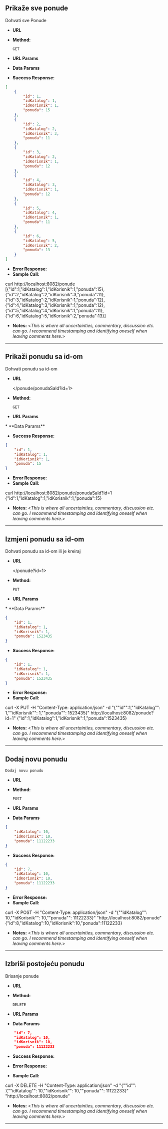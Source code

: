 ﻿Prikaže sve ponude
----
  Dohvati sve Ponude

* **URL**

  </ponude>

* **Method:**

  `GET` 

*  **URL Params**

* **Data Params**


* **Success Response:**
```json
[
    {
        "id": 1,
        "idKatalog": 1,
        "idKorisnik": 1,
        "ponuda": 15
    },
    {
        "id": 2,
        "idKatalog": 2,
        "idKorisnik": 3,
        "ponuda": 11
    },
    {
        "id": 3,
        "idKatalog": 2,
        "idKorisnik": 1,
        "ponuda": 12
    },
    {
        "id": 4,
        "idKatalog": 3,
        "idKorisnik": 1,
        "ponuda": 12
    },
    {
        "id": 5,
        "idKatalog": 4,
        "idKorisnik": 1,
        "ponuda": 11
    },
    {
        "id": 6,
        "idKatalog": 5,
        "idKorisnik": 2,
        "ponuda": 13
    }
]
```
* **Error Response:**
* **Sample Call:**

curl http://localhost:8082/ponude
[{"id":1,"idKatalog":1,"idKorisnik":1,"ponuda":15},{"id":2,"idKatalog":2,"idKorisnik":3,"ponuda":11},{"id":3,"idKatalog":2,"idKorisnik":1,"ponuda":12},{"id":4,"idKatalog":3,"idKorisnik":1,"ponuda":12},{"id":5,"idKatalog":4,"idKorisnik":1,"ponuda":11},{"id":6,"idKatalog":5,"idKorisnik":2,"ponuda":13}]

* **Notes:**
  <_This is where all uncertainties, commentary, discussion etc. can go. I recommend timestamping and identifying oneself when leaving comments here._> 
--------------------------------------------------------------------------------------------------------------------------------------------------------

Prikaži ponudu sa id-om
----
  Dohvati ponudu sa id-om

* **URL**

  </ponude/ponudaSaId?id=1>

* **Method:**

  `GET` 

*  **URL Params**
  <id>
* **Data Params**


* **Success Response:**
```json
{
    "id": 1,
    "idKatalog": 1,
    "idKorisnik": 1,
    "ponuda": 15
}
```
* **Error Response:**
* **Sample Call:**

curl http://localhost:8082/ponude/ponudaSaId?id=1
{"id":1,"idKatalog":1,"idKorisnik":1,"ponuda":15}

* **Notes:**
  <_This is where all uncertainties, commentary, discussion etc. can go. I recommend timestamping and identifying oneself when leaving comments here._> 
--------------------------------------------------------------------------------------------------------------------------------------------------------

Izmjeni ponudu sa id-om
----
  Dohvati ponudu sa id-om ili je kreiraj

* **URL**

  </ponude?id=1>

* **Method:**

  `PUT` 

*  **URL Params**
  <id>
* **Data Params**
  
  <Katalog>

```json
{
    "id": 1,
    "idKatalog": 1,
    "idKorisnik": 1,
    "ponuda": 1523435
}
```
* **Success Response:**
```json
{
    "id": 1,
    "idKatalog": 1,
    "idKorisnik": 1,
    "ponuda": 1523435
}
```
* **Error Response:**
* **Sample Call:**

curl -X PUT -H "Content-Type: application/json" -d "{""id"":1,""idKatalog"": 1,""idKorisnik"": 1,""ponuda"": 1523435}" http://localhost:8082/ponude?id=1"
{"id":1,"idKatalog":1,"idKorisnik":1,"ponuda":1523435}

* **Notes:**
  <_This is where all uncertainties, commentary, discussion etc. can go. I recommend timestamping and identifying oneself when leaving comments here._> 
--------------------------------------------------------------------------------------------------------------------------------------------------------

Dodaj novu ponudu
----
  
	Dodaj novu ponudu

* **URL**

  </ponude>

* **Method:**

  `POST` 

*  **URL Params**
  
* **Data Params**
  
  <Katalog>
```json
{
    "idKatalog": 10,
    "idKorisnik": 10,
    "ponuda": 11122233
}
```
* **Success Response:**
```json
{
    "id": 7,
    "idKatalog": 10,
    "idKorisnik": 10,
    "ponuda": 11122233
}
```
* **Error Response:**
* **Sample Call:**

curl -X POST -H "Content-Type: application/json" -d "{""idKatalog"": 10,""idKorisnik"": 10,""ponuda"": 11122233}" "http://localhost:8082/ponude"
{"id":8,"idKatalog":10,"idKorisnik":10,"ponuda":11122233}

* **Notes:**
  <_This is where all uncertainties, commentary, discussion etc. can go. I recommend timestamping and identifying oneself when leaving comments here._> 
--------------------------------------------------------------------------------------------------------------------------------------------------------
Izbriši postojeću ponudu
----
  Brisanje ponude

* **URL**

  </korisnici>

* **Method:**

  `DELETE` 

*  **URL Params**
  
* **Data Params**
  
  <Ponuda>
```json
    "id": 7,
    "idKatalog": 10,
    "idKorisnik": 10,
    "ponuda": 11122233
```
* **Success Response:**

* **Error Response:**
* **Sample Call:**

curl -X DELETE -H "Content-Type: application/json" -d "{""id"": 7,""idKatalog"": 10,""idKorisnik"": 10,""ponuda"": 11122233}" "http://localhost:8082/ponude"

* **Notes:**
  <_This is where all uncertainties, commentary, discussion etc. can go. I recommend timestamping and identifying oneself when leaving comments here._> 
--------------------------------------------------------------------------------------------------------------------------------------------------------